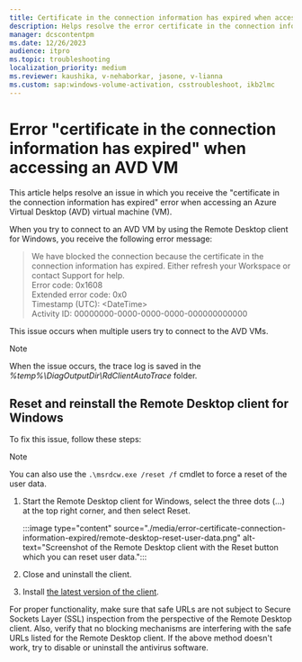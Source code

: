 ```yaml
---
title: Certificate in the connection information has expired when accessing an AVD VM
description: Helps resolve the error certificate in the connection information has expired when accessing an AVD VM by using the Remote Desktop client for Windows.
manager: dcscontentpm
ms.date: 12/26/2023
audience: itpro
ms.topic: troubleshooting
localization_priority: medium
ms.reviewer: kaushika, v-nehaborkar, jasone, v-lianna
ms.custom: sap:windows-volume-activation, csstroubleshoot, ikb2lmc
---
```

# Error "certificate in the connection information has expired" when accessing an AVD VM

This article helps resolve an issue in which you receive the "certificate in the connection information has expired" error when accessing an Azure Virtual Desktop (AVD) virtual machine (VM).

When you try to connect to an AVD VM by using the Remote Desktop client for Windows, you receive the following error message:

> We have blocked the connection because the certificate in the connection information has expired. Either refresh your Workspace or contact Support for help.  
  Error code: 0x1608  
  Extended error code: 0x0  
  Timestamp (UTC): \<DateTime\>  
  Activity ID: 00000000-0000-0000-0000-000000000000

This issue occurs when multiple users try to connect to the AVD VMs.

> [!NOTE]
> When the issue occurs, the trace log is saved in the *%temp%\\DiagOutputDir\\RdClientAutoTrace* folder.

## Reset and reinstall the Remote Desktop client for Windows

To fix this issue, follow these steps:

> [!NOTE]
> You can also use the `.\msrdcw.exe /reset /f` cmdlet to force a reset of the user data.

1.	Start the Remote Desktop client for Windows, select the three dots (…) at the top right corner, and then select Reset.

	:::image type="content" source="./media/error-certificate-connection-information-expired/remote-desktop-reset-user-data.png" alt-text="Screenshot of the Remote Desktop client with the Reset button which you can reset user data.":::

2.	Close and uninstall the client.
3.	Install [the latest version of the client](/azure/virtual-desktop/whats-new-client-windows).

For proper functionality, make sure that safe URLs are not subject to Secure Sockets Layer (SSL) inspection from the perspective of the Remote Desktop client. Also, verify that no blocking mechanisms are interfering with the safe URLs listed for the Remote Desktop client. If the above method doesn't work, try to disable or uninstall the antivirus software.
